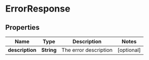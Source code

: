 

# ErrorResponse

## Properties

Name | Type | Description | Notes
------------ | ------------- | ------------- | -------------
**description** | **String** | The error description |  [optional]




